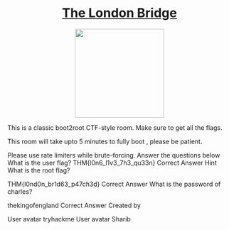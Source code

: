 # <div align="center">[The London Bridge](https://tryhackme.com/r/room/thelondonbridge)</div>
<div align="center">
  <img src="https://github.com/user-attachments/assets/6a1bd7f0-2c17-4f11-8fb3-04d8eaa712c9" height="200"></img>
</div>

This is a classic boot2root CTF-style room. Make sure to get all the flags.

This room will take upto 5 minutes to fully boot , please be patient.

Please use rate limiters while brute-forcing.
Answer the questions below
What is the user flag?
THM{l0n6_l1v3_7h3_qu33n}
Correct Answer
Hint
What is the root flag?

THM{l0nd0n_br1d63_p47ch3d}
Correct Answer
What is the password of charles?

thekingofengland
Correct Answer
Created by

User avatar
tryhackme
User avatar
Sharib
